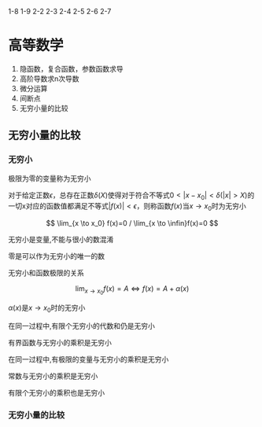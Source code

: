 ﻿1-8 1-9 2-2 2-3 2-4 2-5 2-6 2-7

# 高等数学

1. 隐函数，复合函数，参数函数求导
2. 高阶导数求n次导数
3. 微分运算
4. 间断点
5. 无穷小量的比较

## 无穷小量的比较

### 无穷小

极限为零的变量称为无穷小

对于给定正数$\epsilon$，总存在正数$\delta(X)$使得对于符合不等式$0<|x-x_0|<\delta(|x|>X)$的一切x对应的函数值都满足不等式$|f(x)| \lt \epsilon$，则称函数$f(x)$当$x \to x_0$时为无穷小

$$
\lim_{x \to x_0} f(x)=0 / \lim_{x \to \infin}f(x)=0
$$

无穷小是变量,不能与很小的数混淆

零是可以作为无穷小的唯一的数

无穷小和函数极限的关系

$$
\lim_{x\to x_0}f(x)=A\Leftrightarrow f(x)=A+\alpha(x)
$$

$\alpha(x)$是$x \to x_0$时的无穷小

在同一过程中,有限个无穷小的代数和仍是无穷小

有界函数与无穷小的乘积是无穷小

在同一过程中,有极限的变量与无穷小的乘积是无穷小

常数与无穷小的乘积是无穷小

有限个无穷小的乘积也是无穷小

### 无穷小量的比较
